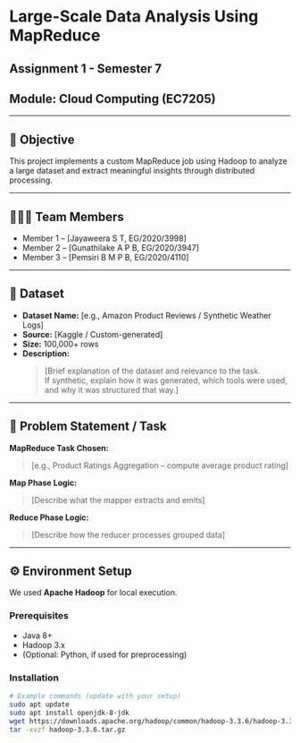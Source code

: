 # Large-Scale Data Analysis Using MapReduce

## Assignment 1 - Semester 7
## Module: Cloud Computing (EC7205)

---

## 📌 Objective

This project implements a custom MapReduce job using Hadoop to analyze a large dataset and extract meaningful insights through distributed processing.

---

## 👨‍👩‍👧 Team Members

- Member 1 – [Jayaweera S T, EG/2020/3998]  
- Member 2 – [Gunathilake A P B, EG/2020/3947]  
- Member 3 – [Pemsiri B M P B, EG/2020/4110]

---

## 📂 Dataset

- **Dataset Name:** [e.g., Amazon Product Reviews / Synthetic Weather Logs]  
- **Source:** [Kaggle / Custom-generated]  
- **Size:** 100,000+ rows  
- **Description:**  
  > [Brief explanation of the dataset and relevance to the task.  
  If synthetic, explain how it was generated, which tools were used, and why it was structured that way.]

---

## 🧠 Problem Statement / Task

**MapReduce Task Chosen:**  
> [e.g., Product Ratings Aggregation – compute average product rating]

**Map Phase Logic:**  
> [Describe what the mapper extracts and emits]

**Reduce Phase Logic:**  
> [Describe how the reducer processes grouped data]

---

## ⚙️ Environment Setup

We used **Apache Hadoop** for local execution.

### Prerequisites

- Java 8+
- Hadoop 3.x
- (Optional: Python, if used for preprocessing)

### Installation

```bash
# Example commands (update with your setup)
sudo apt update
sudo apt install openjdk-8-jdk
wget https://downloads.apache.org/hadoop/common/hadoop-3.3.6/hadoop-3.3.6.tar.gz
tar -xvzf hadoop-3.3.6.tar.gz

